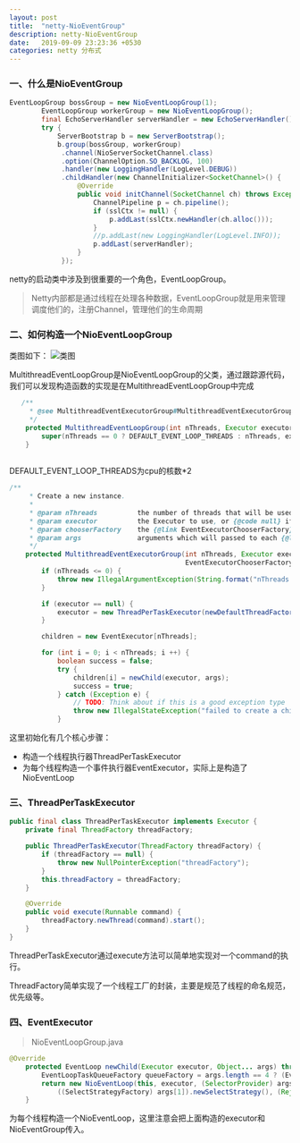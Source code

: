 ```yaml
---
layout: post
title:  "netty-NioEventGroup"
description: netty-NioEventGroup
date:   2019-09-09 23:23:36 +0530
categories: netty 分布式
---
```


###  一、什么是NioEventGroup

```java
EventLoopGroup bossGroup = new NioEventLoopGroup(1);
        EventLoopGroup workerGroup = new NioEventLoopGroup();
        final EchoServerHandler serverHandler = new EchoServerHandler();
        try {
            ServerBootstrap b = new ServerBootstrap();
            b.group(bossGroup, workerGroup)
             .channel(NioServerSocketChannel.class)
             .option(ChannelOption.SO_BACKLOG, 100)
             .handler(new LoggingHandler(LogLevel.DEBUG))
             .childHandler(new ChannelInitializer<SocketChannel>() {
                 @Override
                 public void initChannel(SocketChannel ch) throws Exception {
                     ChannelPipeline p = ch.pipeline();
                     if (sslCtx != null) {
                         p.addLast(sslCtx.newHandler(ch.alloc()));
                     }
                     //p.addLast(new LoggingHandler(LogLevel.INFO));
                     p.addLast(serverHandler);
                 }
             });
```

netty的启动类中涉及到很重要的一个角色，EventLoopGroup。

> Netty内部都是通过线程在处理各种数据，EventLoopGroup就是用来管理调度他们的，注册Channel，管理他们的生命周期

### 二、如何构造一个NioEventLoopGroup


类图如下：
![类图](https://leiwingqueen-1300197911.cos.ap-guangzhou.myqcloud.com/20190909233444.png)

MultithreadEventLoopGroup是NioEventLoopGroup的父类，通过跟踪源代码，我们可以发现构造函数的实现是在MultithreadEventLoopGroup中完成
```java
   /**
     * @see MultithreadEventExecutorGroup#MultithreadEventExecutorGroup(int, Executor, Object...)
     */
    protected MultithreadEventLoopGroup(int nThreads, Executor executor, Object... args) {
        super(nThreads == 0 ? DEFAULT_EVENT_LOOP_THREADS : nThreads, executor, args);
    }
    
```
DEFAULT_EVENT_LOOP_THREADS为cpu的核数*2

```java
/**
     * Create a new instance.
     *
     * @param nThreads          the number of threads that will be used by this instance.
     * @param executor          the Executor to use, or {@code null} if the default should be used.
     * @param chooserFactory    the {@link EventExecutorChooserFactory} to use.
     * @param args              arguments which will passed to each {@link #newChild(Executor, Object...)} call
     */
    protected MultithreadEventExecutorGroup(int nThreads, Executor executor,
                                            EventExecutorChooserFactory chooserFactory, Object... args) {
        if (nThreads <= 0) {
            throw new IllegalArgumentException(String.format("nThreads: %d (expected: > 0)", nThreads));
        }

        if (executor == null) {
            executor = new ThreadPerTaskExecutor(newDefaultThreadFactory());
        }

        children = new EventExecutor[nThreads];

        for (int i = 0; i < nThreads; i ++) {
            boolean success = false;
            try {
                children[i] = newChild(executor, args);
                success = true;
            } catch (Exception e) {
                // TODO: Think about if this is a good exception type
                throw new IllegalStateException("failed to create a child event loop", e);
            }
```

这里初始化有几个核心步骤：

- 构造一个线程执行器ThreadPerTaskExecutor
- 为每个线程构造一个事件执行器EventExecutor，实际上是构造了NioEventLoop



### 三、ThreadPerTaskExecutor

```java
public final class ThreadPerTaskExecutor implements Executor {
    private final ThreadFactory threadFactory;

    public ThreadPerTaskExecutor(ThreadFactory threadFactory) {
        if (threadFactory == null) {
            throw new NullPointerException("threadFactory");
        }
        this.threadFactory = threadFactory;
    }

    @Override
    public void execute(Runnable command) {
        threadFactory.newThread(command).start();
    }
}

```

ThreadPerTaskExecutor通过execute方法可以简单地实现对一个command的执行。

ThreadFactory简单实现了一个线程工厂的封装，主要是规范了线程的命名规范，优先级等。

### 四、EventExecutor

>  NioEventLoopGroup.java


```java
@Override
    protected EventLoop newChild(Executor executor, Object... args) throws Exception {
        EventLoopTaskQueueFactory queueFactory = args.length == 4 ? (EventLoopTaskQueueFactory) args[3] : null;
        return new NioEventLoop(this, executor, (SelectorProvider) args[0],
            ((SelectStrategyFactory) args[1]).newSelectStrategy(), (RejectedExecutionHandler) args[2], queueFactory);
    }
```

为每个线程构造一个NioEventLoop，这里注意会把上面构造的executor和NioEventGroup传入。
